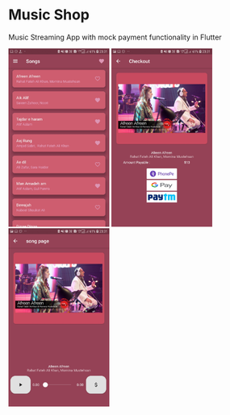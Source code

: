 # Music Shop

Music Streaming App with mock payment functionality in Flutter
<div class="row">

<img src="https://github.com/shantanuk98/music_player/blob/master/assets/screenshots/songList.jpg" alt="drawing" height="354" width="200"/>
<img src="https://github.com/shantanuk98/music_player/blob/master/assets/screenshots/checkoutPage.jpg" alt="drawing" height="354" width="200"/>
<img src="https://github.com/shantanuk98/music_player/blob/master/assets/screenshots/audioPlayer.jpg" alt="drawing" height="354" width="200"/>

</div>
